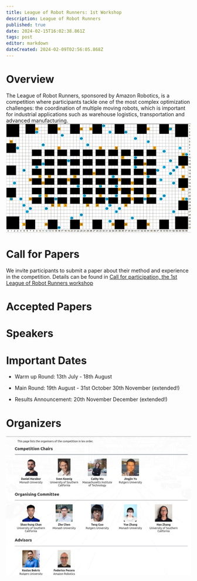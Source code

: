```yaml
---
title: League of Robot Runners: 1st Workshop
description: League of Robot Runners
published: true
date: 2024-02-15T16:02:38.861Z
tags: post
editor: markdown
dateCreated: 2024-02-09T02:56:05.868Z
---
```



# Overview

The League of Robot Runners, sponsored by Amazon Robotics, is a competition where participants tackle one of the most complex optimization challenges: the coordination of multiple moving robots, which is important for industrial applications such as warehouse logistics, transportation and advanced manufacturing.
![warehouse-demo_landing2.gif](/images/warehouse-demo_landing2.gif)


# Call for Papers
We invite participants to submit a paper about their method and experience in the competition. Details can be found in  [Call for participation, the 1st League of Robot Runners workshop](/Posts/virtual_events_2024)

# Accepted Papers

# Speakers

# Important Dates

* Warm up Round: 13th July - 18th August

* Main Round: 19th August - 31st October 30th November (extended!)

* Results Announcement: 20th November December (extended!)

# Organizers
![organiser.png](/images/organiser.png)
